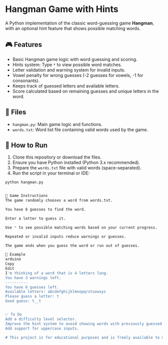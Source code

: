 # Hangman Game with Hints

A Python implementation of the classic word-guessing game **Hangman**, with an optional hint feature that shows possible matching words.

## 🎮 Features

- Basic Hangman game logic with word guessing and scoring.
- Hints system: Type `*` to view possible word matches.
- Letter validation and warning system for invalid inputs.
- Vowel penalty for wrong guesses (-2 guesses for vowels, -1 for consonants).
- Keeps track of guessed letters and available letters.
- Score calculated based on remaining guesses and unique letters in the word.

## 📁 Files

- `hangman.py`: Main game logic and functions.
- `words.txt`: Word list file containing valid words used by the game.

## 🚀 How to Run

1. Clone this repository or download the files.
2. Ensure you have Python installed (Python 3.x recommended).
3. Prepare the `words.txt` file with valid words (space-separated).
4. Run the script in your terminal or IDE:

```bash
python hangman.py


🧠 Game Instructions
The game randomly chooses a word from words.txt.

You have 6 guesses to find the word.

Enter a letter to guess it.

Use * to see possible matching words based on your current progress.

Repeated or invalid inputs reduce warnings or guesses.

The game ends when you guess the word or run out of guesses.

🧪 Example
arduino
Copy
Edit
I'm thinking of a word that is 4 letters long.
You have 3 warnings left.
----------
You have 6 guesses left.
Available letters: abcdefghijklmnopqrstuvwxyz
Please guess a letter: t
Good guess: t__t


✅ To Do
Add a difficulty level selector.
Improve the hint system to avoid showing words with previously guessed wrong letters.
Add support for uppercase inputs.

# This project is for educational purposes and is freely available to modify and distribute.

